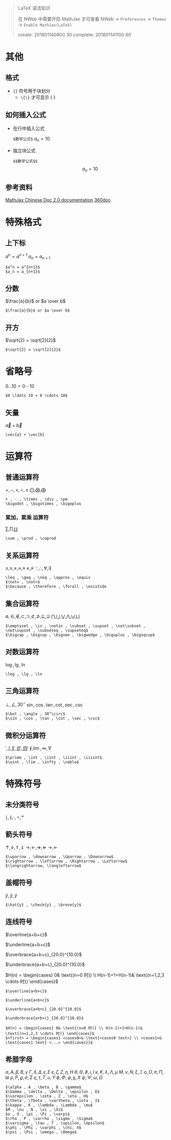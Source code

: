 >LaTeX 语法知识
>
>在 NWeb 中需要开启 MathJax 才可查看
>NWeb -> `Preferences` -> `Themes` -> `Enable MathJax(LaTeX)`
>
>create: 201801140800 30
>complete: 201801141100 60
>

# 其他

## 格式

* `{}` 符号用于块划分
    * `\{\}` 才可显示 { }


## 如何插入公式

* 在行中插入公式

    `$数学公式$` 
    $a_n=10$

* 独立块公式
    
    `$$数学公式$$`
    $$a_n = 10$$

    
## 参考资料

[MathJax Chinese Doc 2.0 documentation](http://mathjax-chinese-doc.readthedocs.io/en/latest/start.html)
[360doc](http://www.360doc.com/content/14/0930/23/9482_413578190.shtml)

# 特殊格式

## 上下标


$a^n = a^{n+1}$
$a_n = a_{n+1}$

```
$a^n = a^{n+1}$
$a_n = a_{n+1}$
```

## 分数

$\frac{a}{b}$ or $a \over b$

```
$\frac{a}{b}$ or $a \over b$
```

## 开方

$\sqrt{2} = \sqrt[2]{2}$

```
$\sqrt{2} = \sqrt[2]{2}$
```

# 省略号

$0 \ldots 10 = 0 \cdots 10$

```
$0 \ldots 10 = 0 \cdots 10$
```

## 矢量

$\vec{a} + \vec{b}$

```
\vec{a} + \vec{b}
```

# 运算符

## 普通运算符

$+ , - , \times , \div , \pm$
$\bigodot , \bigotimes , \bigoplus$

```
+ , - , \times , \div , \pm
\bigodot , \bigotimes , \bigoplus
```

### 累加，累乘 运算符

$\sum , \prod , \coprod$

```
\sum , \prod , \coprod
```

## 关系运算符

$\leq , \geq , \neq , \approx , \equiv$
$\not= , \not>$
$\because , \therefore , \forall , \exists$

```
\leq , \geq , \neq , \approx , \equiv
$\not= , \not>$
$\because , \therefore , \forall , \exists$e
```

## 集合运算符

$\emptyset , \in , \notin , \subset , \supset , \not\subset , \not\supset , \subseteq , \supseteq$
$\bigcap , \bigcup , \bigvee , \bigwedge , \biguplus , \bigsqcup$

```
$\emptyset , \in , \notin , \subset , \supset , \not\subset , \not\supset , \subseteq , \supseteq$
$\bigcap , \bigcup , \bigvee , \bigwedge , \biguplus , \bigsqcup$
```

## 对数运算符

$\log , \lg , \ln$

```
\log , \lg , \ln
```

## 三角运算符

$\bot , \angle , 30^\circ$
$\sin , \cos , \tan , \cot , \sec , \csc$

```
$\bot , \angle , 30^\circ$
$\sin , \cos , \tan , \cot , \sec , \csc$
```

## 微积分运算符

$\prime , \int , \iint , \iiint , \iiiint$
$\oint , \lim , \infty , \nabla$

```
$\prime , \int , \iint , \iiint , \iiiint$
$\oint , \lim , \infty , \nabla$
```

# 特殊符号

## 未分类符号

$\mid , \nmid , \cdot , \circ , \ast$

## 箭头符号

$\uparrow , \downarrow , \Uparrow , \Downarrow$
$\rightarrow , \leftarrow , \Rightarrow , \Leftarrow$
$\longrightarrow, \longleftarrow$

```
$\uparrow , \downarrow , \Uparrow , \Downarrow$
$\rightarrow , \leftarrow , \Rightarrow , \Leftarrow$
$\longrightarrow, \longleftarrow$
```

## 盖帽符号

$\hat{y} , \check{y} , \breve{y}$

```
$\hat{y} , \check{y} , \breve{y}$
```

## 连线符号

$\overline{a+b+c}$

$\underline{a+b+c}$

$\overbrace{a+b+c}_{20.0}^{10.0}$

$\underbrace{a+b+c}_{20.0}^{10.0}$

$H(n) = \begin{cases} 0& \text{(n=0 时)} \\ H(n-1)+1+H(n-1)& \text{(n=1,2,3 \cdots 时)} \end{cases}$

```
$\overline{a+b+c}$

$\underline{a+b+c}$

$\overbrace{a+b+c}_{20.0}^{10.0}$

$\underbrace{a+b+c}_{20.0}^{10.0}$

$H(n) = \begin{cases} 0& \text{(n=0 时)} \\ H(n-1)+1+H(n-1)& \text{(n=1,2,3 \cdots 时)} \end{cases}$
$<first> = \begin{cases} <cases0>& \text{<cases0 text>} \\ <cases1>& \text{cases1 text} <...> \end{cases}}$

```

## 希腊字母

$\alpha , A , \beta , B , \gamma$ 
$\Gamma , \delta , \Delta , \epsilon , E$
$\varepsilon , \zeta , Z , \eta , H$
$\theta , \Theta , \vartheta , \iota , I$
$\kappa , K , \lambda , \Lambda , \mu$
$M , \nu , N , \xi , \Xi$
$o , O , \pi , \Pi , \varpi$
$\rho , P , \varrho , \sigma , \Sigma$
$\varsigma , \tau , T , \upsilon, \Upsilon$
$\phi , \Phi , \varphi , \chi, X$
$\psi , \Psi , \omega , \Omega$

```
$\alpha , A , \beta , B , \gamma$ 
$\Gamma , \delta , \Delta , \epsilon , E$
$\varepsilon , \zeta , Z , \eta , H$
$\theta , \Theta , \vartheta , \iota , I$
$\kappa , K , \lambda , \Lambda , \mu$
$M , \nu , N , \xi , \Xi$
$o , O , \pi , \Pi , \varpi$
$\rho , P , \varrho , \sigma , \Sigma$
$\varsigma , \tau , T , \upsilon, \Upsilon$
$\phi , \Phi , \varphi , \chi, X$
$\psi , \Psi , \omega , \Omega$
```


